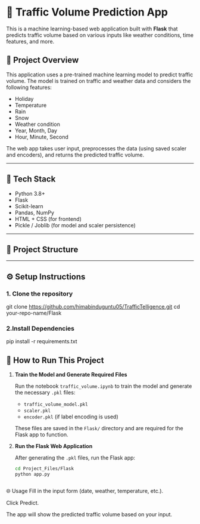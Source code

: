 # 🚦 Traffic Volume Prediction App

This is a machine learning-based web application built with **Flask** that predicts traffic volume based on various inputs like weather conditions, time features, and more.

## 🧠 Project Overview

This application uses a pre-trained machine learning model to predict traffic volume. The model is trained on traffic and weather data and considers the following features:

- Holiday
- Temperature
- Rain
- Snow
- Weather condition
- Year, Month, Day
- Hour, Minute, Second

The web app takes user input, preprocesses the data (using saved scaler and encoders), and returns the predicted traffic volume.

---

## 🚀 Tech Stack

- Python 3.8+
- Flask
- Scikit-learn
- Pandas, NumPy
- HTML + CSS (for frontend)
- Pickle / Joblib (for model and scaler persistence)

---

## 📁 Project Structure



---

## ⚙️ Setup Instructions

### 1. Clone the repository
git clone https://github.com/himabinduguntu05/TrafficTelligence.git
cd your-repo-name/Flask


### 2.Install Dependencies

pip install -r requirements.txt
## 🚀 How to Run This Project

1. **Train the Model and Generate Required Files**

   Run the notebook `traffic_volume.ipynb` to train the model and generate the necessary `.pkl` files:

   - `traffic_volume_model.pkl`
   - `scaler.pkl`
   - `encoder.pkl` (if label encoding is used)

   These files are saved in the `Flask/` directory and are required for the Flask app to function.

2. **Run the Flask Web Application**

   After generating the `.pkl` files, run the Flask app:

   ```bash
   cd Project_Files/Flask
   python app.py



🌐 Usage
Fill in the input form (date, weather, temperature, etc.).

Click Predict.

The app will show the predicted traffic volume based on your input.